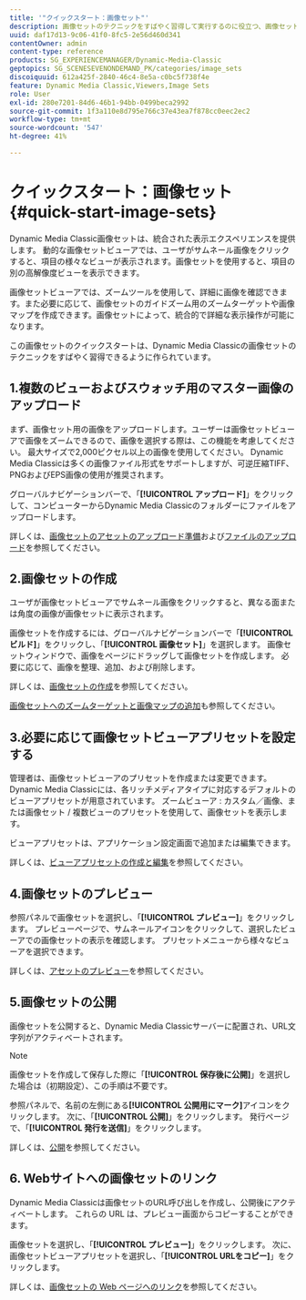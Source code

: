 ```yaml
---
title: '"クイックスタート：画像セット"'
description: 画像セットのテクニックをすばやく習得して実行するのに役立つ、画像セットの概要とクイックスタートを示します。
uuid: daf17d13-9c06-41f0-8fc5-2e56d460d341
contentOwner: admin
content-type: reference
products: SG_EXPERIENCEMANAGER/Dynamic-Media-Classic
geptopics: SG_SCENESEVENONDEMAND_PK/categories/image_sets
discoiquuid: 612a425f-2840-46c4-8e5a-c0bc5f738f4e
feature: Dynamic Media Classic,Viewers,Image Sets
role: User
exl-id: 280e7201-84d6-46b1-94bb-0499beca2992
source-git-commit: 1f3a110e8d795e766c37e43ea7f878cc0eec2ec2
workflow-type: tm+mt
source-wordcount: '547'
ht-degree: 41%

---
```


# クイックスタート：画像セット{#quick-start-image-sets}

Dynamic Media Classic画像セットは、統合された表示エクスペリエンスを提供します。 動的な画像セットビューアでは、ユーザがサムネール画像をクリックすると、項目の様々なビューが表示されます。画像セットを使用すると、項目の別の高解像度ビューを表示できます。

画像セットビューアでは、ズームツールを使用して、詳細に画像を確認できます。また必要に応じて、画像セットのガイドズーム用のズームターゲットや画像マップを作成できます。画像セットによって、統合的で詳細な表示操作が可能になります。

この画像セットのクイックスタートは、Dynamic Media Classicの画像セットのテクニックをすばやく習得できるように作られています。

## 1.複数のビューおよびスウォッチ用のマスター画像のアップロード

まず、画像セット用の画像をアップロードします。ユーザーは画像セットビューアで画像をズームできるので、画像を選択する際は、この機能を考慮してください。 最大サイズで2,000ピクセル以上の画像を使用してください。 Dynamic Media Classicは多くの画像ファイル形式をサポートしますが、可逆圧縮TIFF、PNGおよびEPS画像の使用が推奨されます。

グローバルナビゲーションバーで、「**[!UICONTROL アップロード]**」をクリックして、コンピューターからDynamic Media Classicのフォルダーにファイルをアップロードします。

詳しくは、[画像セットのアセットのアップロード準備](preparing-image-set-assets-upload.md#preparing-image-set-assets-for-upload)および[ファイルのアップロード](uploading-files.md#uploading-your-files)を参照してください。

## 2.画像セットの作成

ユーザが画像セットビューアでサムネール画像をクリックすると、異なる面または角度の画像が画像セットに表示されます。

画像セットを作成するには、グローバルナビゲーションバーで「**[!UICONTROL ビルド]**」をクリックし、「**[!UICONTROL 画像セット]**」を選択します。 画像セットウィンドウで、画像をページにドラッグして画像セットを作成します。 必要に応じて、画像を整理、追加、および削除します。

詳しくは、[画像セットの作成](creating-image-set.md#creating-an-image-set)を参照してください。

[画像セットへのズームターゲットと画像マップの追加](/help/including-zoom-targets-image-maps-image-sets.md)も参照してください。

## 3.必要に応じて画像セットビューアプリセットを設定する

管理者は、画像セットビューアのプリセットを作成または変更できます。Dynamic Media Classicには、各リッチメディアタイプに対応するデフォルトのビューアプリセットが用意されています。 ズームビューア : カスタム／画像、または画像セット / 複数ビューのプリセットを使用して、画像セットを表示します。

ビューアプリセットは、アプリケーション設定画面で追加または編集できます。

詳しくは、[ビューアプリセットの作成と編集](application-setup.md#adding-and-editing-viewer-presets)を参照してください。

## 4.画像セットのプレビュー

参照パネルで画像セットを選択し、「**[!UICONTROL プレビュー]**」をクリックします。 プレビューページで、サムネールアイコンをクリックして、選択したビューアでの画像セットの表示を確認します。 プリセットメニューから様々なビューアを選択できます。

詳しくは、[アセットのプレビュー](previewing-asset.md#previewing-an-asset)を参照してください。

## 5.画像セットの公開

画像セットを公開すると、Dynamic Media Classicサーバーに配置され、URL文字列がアクティベートされます。

>[!NOTE]
>
>画像セットを作成して保存した際に「**[!UICONTROL 保存後に公開]**」を選択した場合は（初期設定）、この手順は不要です。

参照パネルで、名前の左側にある&#x200B;**[!UICONTROL 公開用にマーク]**&#x200B;アイコンをクリックします。 次に、「**[!UICONTROL 公開]**」をクリックします。 発行ページで、「**[!UICONTROL 発行を送信]**」をクリックします。

詳しくは、[公開](publishing-files.md#publishing-files)を参照してください。

## 6. Webサイトへの画像セットのリンク

Dynamic Media Classicは画像セットのURL呼び出しを作成し、公開後にアクティベートします。 これらの URL は、プレビュー画面からコピーすることができます。

画像セットを選択し、「**[!UICONTROL プレビュー]**」をクリックします。 次に、画像セットビューアプリセットを選択し、「**[!UICONTROL URLをコピー]**」をクリックします。

詳しくは、[画像セットの Web ページへのリンク](linking-image-set-web-page.md#linking-an-image-set-to-a-web-page)を参照してください。
